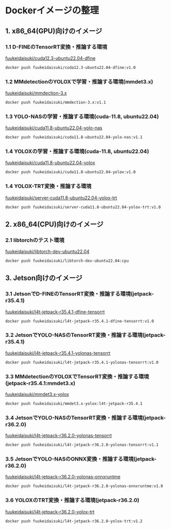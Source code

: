 # Dockerイメージの整理

## 1. x86_64(GPU)向けのイメージ
### 1.1 D-FINEのTensorRT変換・推論する環境
[fuukeidaisuki/cuda12.3-ubuntu22.04-dfine](https://hub.docker.com/repository/docker/fuukeidaisuki/cuda12.3-ubuntu22.04-dfine/general)
```bash
docker push fuukeidaisuki/cuda12.3-ubuntu22.04-dfine:v1.0
```
### 1.2 MMdetectionのYOLOXで学習・推論する環境(mmdet3.x)
[fuukeidaisuki/mmdection-3.x](https://hub.docker.com/repository/docker/fuukeidaisuki/mmdection-3.x/general)
```bash
docker push fuukeidaisuki/mmdection-3.x:v1.1
```
### 1.3 YOLO-NASの学習・推論する環境(cuda-11.8, ubuntu22.04)
[fuukeidaisuki/cuda11.8-ubuntu22.04-yolo-nas](https://hub.docker.com/repository/docker/fuukeidaisuki/cuda11.8-ubuntu22.04-yolo-nas/general)
```bash
docker push fuukeidaisuki/cuda11.8-ubuntu22.04-yolo-nas:v1.1
```

### 1.4 YOLOXの学習・推論する環境(cuda-11.8, ubuntu22.04)
[fuukeidaisuki/cuda11.8-ubuntu22.04-yolox](https://hub.docker.com/repository/docker/fuukeidaisuki/cuda11.8-ubuntu22.04-yolox/general)
```bash
docker push fuukeidaisuki/cuda11.8-ubuntu22.04-yolox:v1.0
```

### 1.4 YOLOX-TRT変換・推論する環境
[fuukeidaisuki/server-cuda11.8-ubuntu22.04-yolox-trt](https://hub.docker.com/repository/docker/fuukeidaisuki/server-cuda11.8-ubuntu22.04-yolox-trt/general)
```bash
docker push fuukeidaisuki/server-cuda11.8-ubuntu22.04-yolox-trt:v1.0
```

## 2. x86_64(CPU)向けのイメージ
### 2.1 libtorchのテスト環境
[fuukeidaisuki/libtorch-dev-ubuntu22.04](https://hub.docker.com/repository/docker/fuukeidaisuki/libtorch-dev-ubuntu22.04/general)
```bash
docker push fuukeidaisuki/libtorch-dev-ubuntu22.04:cpu
```

## 3. Jetson向けのイメージ
### 3.1 JetsonでD-FINEのTensorRT変換・推論する環境(jetpack-r35.4.1)
[fuukeidaisuki/l4t-jetpack-r35.4.1-dfine-tensorrt](https://hub.docker.com/repository/docker/fuukeidaisuki/l4t-jetpack-r35.4.1-dfine-tensorrt/general)
```bash
docker push fuukeidaisuki/l4t-jetpack-r35.4.1-dfine-tensorrt:v1.0
```

### 3.2 JetsonでYOLO-NASのTensorRT変換・推論する環境(jetpack-r35.4.1)
[fuukeidaisuki/l4t-jetpack-r35.4.1-yolonas-tensorrt](https://hub.docker.com/repository/docker/fuukeidaisuki/l4t-jetpack-r35.4.1-yolonas-tensorrt/general)
```bash
docker push fuukeidaisuki/l4t-jetpack-r35.4.1-yolonas-tensorrt:v1.0
```

### 3.3 MMdetectionのYOLOXでTensorRT変換・推論する環境(jetpack-r35.4.1:mmdet3.x)
[fuukeidaisuki/mmdet3.x-yolox](https://hub.docker.com/repository/docker/fuukeidaisuki/mmdet3.x-yolox/general)
```bash
docker push fuukeidaisuki/mmdet3.x-yolox:l4t-jetpack-r35.4.1
```

### 3.4 JetsonでYOLO-NASのTensorRT変換・推論する環境(jetpack-r36.2.0)
[fuukeidaisuki/l4t-jetpack-r36.2.0-yolonas-tensorrt](https://hub.docker.com/repository/docker/fuukeidaisuki/l4t-jetpack-r36.2.0-yolonas-tensorrt/general)
```bash
docker push fuukeidaisuki/l4t-jetpack-r36.2.0-yolonas-tensorrt:v1.1
```

### 3.5 JetsonでYOLO-NASのONNX変換・推論する環境(jetpack-r36.2.0)
[fuukeidaisuki/l4t-jetpack-r36.2.0-yolonas-onnxruntme](https://hub.docker.com/repository/docker/fuukeidaisuki/l4t-jetpack-r36.2.0-yolonas-onnxruntme/general)
```bash
docker push fuukeidaisuki/l4t-jetpack-r36.2.0-yolonas-onnxruntme:v1.0
```

### 3.6 YOLOXのTRT変換・推論する環境(jetpack-r36.2.0)
[fuukeidaisuki/l4t-jetpack-r36.2.0-yolox-trt](https://hub.docker.com/repository/docker/fuukeidaisuki/l4t-jetpack-r36.2.0-yolox-trt/general)
```bash
docker push fuukeidaisuki/l4t-jetpack-r36.2.0-yolox-trt:v1.2
```
